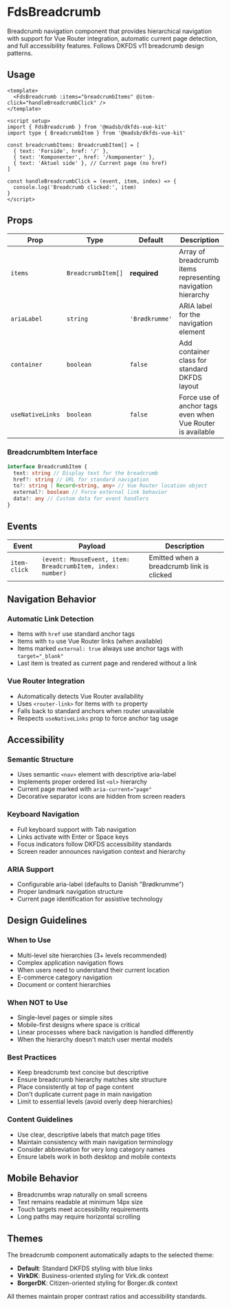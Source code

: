 # FdsBreadcrumb

Breadcrumb navigation component that provides hierarchical navigation with support for Vue Router integration, automatic current page detection, and full accessibility features. Follows DKFDS v11 breadcrumb design patterns.

## Usage

```vue
<template>
  <FdsBreadcrumb :items="breadcrumbItems" @item-click="handleBreadcrumbClick" />
</template>

<script setup>
import { FdsBreadcrumb } from '@madsb/dkfds-vue-kit'
import type { BreadcrumbItem } from '@madsb/dkfds-vue-kit'

const breadcrumbItems: BreadcrumbItem[] = [
  { text: 'Forside', href: '/' },
  { text: 'Komponenter', href: '/komponenter' },
  { text: 'Aktuel side' }, // Current page (no href)
]

const handleBreadcrumbClick = (event, item, index) => {
  console.log('Breadcrumb clicked:', item)
}
</script>
```

## Props

| Prop             | Type               | Default        | Description                                                 |
| ---------------- | ------------------ | -------------- | ----------------------------------------------------------- |
| `items`          | `BreadcrumbItem[]` | **required**   | Array of breadcrumb items representing navigation hierarchy |
| `ariaLabel`      | `string`           | `'Brødkrumme'` | ARIA label for the navigation element                       |
| `container`      | `boolean`          | `false`        | Add container class for standard DKFDS layout               |
| `useNativeLinks` | `boolean`          | `false`        | Force use of anchor tags even when Vue Router is available  |

### BreadcrumbItem Interface

```typescript
interface BreadcrumbItem {
  text: string // Display text for the breadcrumb
  href?: string // URL for standard navigation
  to?: string | Record<string, any> // Vue Router location object
  external?: boolean // Force external link behavior
  data?: any // Custom data for event handlers
}
```

## Events

| Event        | Payload                                                    | Description                               |
| ------------ | ---------------------------------------------------------- | ----------------------------------------- |
| `item-click` | `(event: MouseEvent, item: BreadcrumbItem, index: number)` | Emitted when a breadcrumb link is clicked |

## Navigation Behavior

### Automatic Link Detection

- Items with `href` use standard anchor tags
- Items with `to` use Vue Router links (when available)
- Items marked `external: true` always use anchor tags with `target="_blank"`
- Last item is treated as current page and rendered without a link

### Vue Router Integration

- Automatically detects Vue Router availability
- Uses `<router-link>` for items with `to` property
- Falls back to standard anchors when router unavailable
- Respects `useNativeLinks` prop to force anchor tag usage

## Accessibility

### Semantic Structure

- Uses semantic `<nav>` element with descriptive aria-label
- Implements proper ordered list `<ol>` hierarchy
- Current page marked with `aria-current="page"`
- Decorative separator icons are hidden from screen readers

### Keyboard Navigation

- Full keyboard support with Tab navigation
- Links activate with Enter or Space keys
- Focus indicators follow DKFDS accessibility standards
- Screen reader announces navigation context and hierarchy

### ARIA Support

- Configurable aria-label (defaults to Danish "Brødkrumme")
- Proper landmark navigation structure
- Current page identification for assistive technology

## Design Guidelines

### When to Use

- Multi-level site hierarchies (3+ levels recommended)
- Complex application navigation flows
- When users need to understand their current location
- E-commerce category navigation
- Document or content hierarchies

### When NOT to Use

- Single-level pages or simple sites
- Mobile-first designs where space is critical
- Linear processes where back navigation is handled differently
- When the hierarchy doesn't match user mental models

### Best Practices

- Keep breadcrumb text concise but descriptive
- Ensure breadcrumb hierarchy matches site structure
- Place consistently at top of page content
- Don't duplicate current page in main navigation
- Limit to essential levels (avoid overly deep hierarchies)

### Content Guidelines

- Use clear, descriptive labels that match page titles
- Maintain consistency with main navigation terminology
- Consider abbreviation for very long category names
- Ensure labels work in both desktop and mobile contexts

## Mobile Behavior

- Breadcrumbs wrap naturally on small screens
- Text remains readable at minimum 14px size
- Touch targets meet accessibility requirements
- Long paths may require horizontal scrolling

## Themes

The breadcrumb component automatically adapts to the selected theme:

- **Default**: Standard DKFDS styling with blue links
- **VirkDK**: Business-oriented styling for Virk.dk context
- **BorgerDK**: Citizen-oriented styling for Borger.dk context

All themes maintain proper contrast ratios and accessibility standards.

